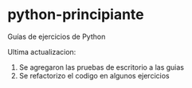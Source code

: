 # python-principiante
Guías de ejercicios de Python

Ultima actualizacion: 
1. Se agregaron las pruebas de escritorio a las guias
2. Se refactorizo el codigo en algunos ejercicios
